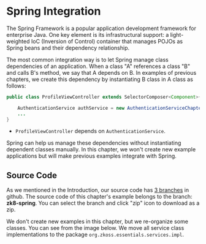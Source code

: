 # Spring Integration

The Spring Framework is a popular application development framework for
enterprise Java. One key element is its infrastructural support: a
light-weighted IoC (Inversion of Control) container that manages POJOs
as Spring beans and their dependency relationship.

The most common integration way is to let Spring manage class
dependencies of an application. When a class "A" references a class "B"
and calls B's method, we say that A depends on B. In examples of
previous chapters, we create this dependency by instantiating B class in
A class as follows:

```java
public class ProfileViewController extends SelectorComposer<Component>{

    AuthenticationService authService = new AuthenticationServiceChapter8Impl();
    ...
}
```

-   `ProfileViewController` depends on `AuthenticationService`.

Spring can help us manage these dependencies without instantiating
dependent classes manually. In this chapter, we won't create new example
applications but will make previous examples integrate with Spring.


## Source Code

As we mentioned in the Introduction, our source code has [ 3 branches](../intro/project_structure)
in github. The source code of this chapter's example belongs to the
branch: **zk8-spring**. You can select the branch and click
"zip" icon to download as a zip.

We don't create new examples in this chapter, but we re-organize some
classes. You can see from the image below. We move all service class
implementations to the package `org.zkoss.essentials.services.impl`.





